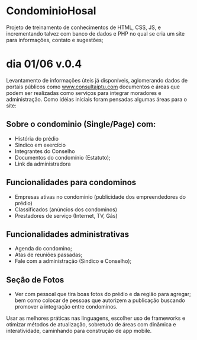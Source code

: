# CondominioHosal
Projeto de treinamento de conhecimentos de HTML, CSS, JS, e incrementando talvez com banco de dados e PHP no qual se cria um site para informações, contato e sugestões;

# dia 01/06 v.0.4

Levantamento de informações úteis já disponíveis, aglomerando dados de portais públicos como www.consultaiptu.com documentos e áreas que podem ser realizadas como serviços para integrar moradores e administração. Como idéias iniciais foram pensadas algumas áreas para o site:

## Sobre o condominio (Single/Page) com:

- História do prédio
- Sindico em exercício
- Integrantes do Conselho
- Documentos do condomínio (Estatuto);
- Link da administradora

## Funcionalidades para condominos
- Empresas ativas no condominio (publicidade dos empreendedores do prédio)
- Classificados (anúncios dos condominos)
- Prestadores de serviço (Internet, TV, Gás)

## Funcionalidades administrativas
- Agenda do condomino;
- Atas de reuniões passadas;
- Fale com a administração (Sindico e Conselho);

## Seção de Fotos
- Ver com pessoal que tira boas fotos do prédio e da região para agregar; bem como colocar de pessoas que autorizem a publicação buscando promover a integração entre condominos.

Usar as melhores práticas nas linguagens, escolher uso de frameworks e otimizar métodos de atualização, sobretudo de áreas com dinâmica e interatividade, caminhando para construção de app mobile.



